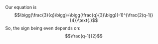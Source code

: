 Our equation is 
$$\bigg(\frac{3}{q}\bigg)=\bigg(\frac{q}{3}\bigg)(-1)^{\frac{2(q-1)}{4}}\text{.}$$
So, the sign being even depends on:
$$\frac{q-1}{2}$$